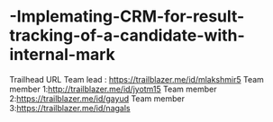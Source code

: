 # -Implemating-CRM-for-result-tracking-of-a-candidate-with-internal-mark
Trailhead URL
Team lead : https://trailblazer.me/id/mlakshmir5
Team member 1:http://trailblazer.me/id/jyotm15
Team member 2:https://trailblazer.me/id/gayud
Team member 3:https://trailblazer.me/id/nagals
